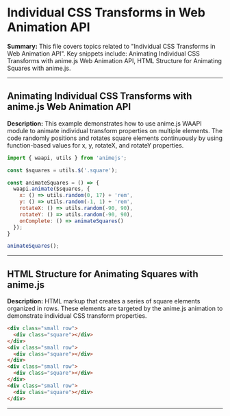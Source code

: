 # Individual CSS Transforms in Web Animation API

**Summary:** This file covers topics related to "Individual CSS Transforms in Web Animation API". Key snippets include: Animating Individual CSS Transforms with anime.js Web Animation API, HTML Structure for Animating Squares with anime.js.

---

## Animating Individual CSS Transforms with anime.js Web Animation API

**Description:** This example demonstrates how to use anime.js WAAPI module to animate individual transform properties on multiple elements. The code randomly positions and rotates square elements continuously by using function-based values for x, y, rotateX, and rotateY properties.

```javascript
import { waapi, utils } from 'animejs';

const $squares = utils.$('.square');

const animateSquares = () => {
  waapi.animate($squares, {
    x: () => utils.random(0, 17) + 'rem',
    y: () => utils.random(-1, 1) + 'rem',
    rotateX: () => utils.random(-90, 90),
    rotateY: () => utils.random(-90, 90),
    onComplete: () => animateSquares()
  });
}

animateSquares();
```

---

## HTML Structure for Animating Squares with anime.js

**Description:** HTML markup that creates a series of square elements organized in rows. These elements are targeted by the anime.js animation to demonstrate individual CSS transform properties.

```html
<div class="small row">
  <div class="square"></div>
</div>
<div class="small row">
  <div class="square"></div>
</div>
<div class="small row">
  <div class="square"></div>
</div>
<div class="small row">
  <div class="square"></div>
</div>
```

---